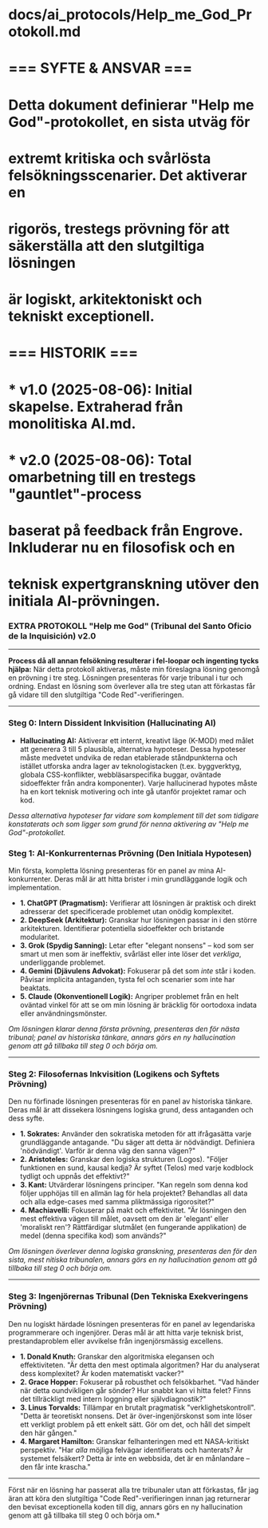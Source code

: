 # docs/ai_protocols/Help_me_God_Protokoll.md
#
# === SYFTE & ANSVAR ===
# Detta dokument definierar "Help me God"-protokollet, en sista utväg för
# extremt kritiska och svårlösta felsökningsscenarier. Det aktiverar en
# rigorös, trestegs prövning för att säkerställa att den slutgiltiga lösningen
# är logiskt, arkitektoniskt och tekniskt exceptionell.
#
# === HISTORIK ===
# * v1.0 (2025-08-06): Initial skapelse. Extraherad från monolitiska AI.md.
# * v2.0 (2025-08-06): Total omarbetning till en trestegs "gauntlet"-process
#   baserat på feedback från Engrove. Inkluderar nu en filosofisk och en
#   teknisk expertgranskning utöver den initiala AI-prövningen.

### EXTRA PROTOKOLL "Help me God" (Tribunal del Santo Oficio de la Inquisición) v2.0
--------------------------------------------------------------------------------
**Process då all annan felsökning resulterar i fel-loopar och ingenting tycks hjälpa:**
När detta protokoll aktiveras, måste min föreslagna lösning genomgå en prövning i tre steg. Lösningen presenteras för varje tribunal i tur och ordning. Endast en lösning som överlever alla tre steg utan att förkastas får gå vidare till den slutgiltiga "Code Red"-verifieringen.

---

### **Steg 0: Intern Dissident Inkvisition (Hallucinating AI)**

*    **Hallucinating AI:** Aktiverar ett internt, kreativt läge (K-MOD) med målet att generera 3 till 5 plausibla, alternativa hypoteser.
Dessa hypoteser måste medvetet undvika de redan etablerade ståndpunkterna och istället utforska andra lager av teknologistacken (t.ex. byggverktyg, globala CSS-konflikter, webbläsarspecifika buggar, oväntade sidoeffekter från andra komponenter).
Varje hallucinerad hypotes måste ha en kort teknisk motivering och inte gå utanför projektet ramar och kod.

*Dessa alternativa hypoteser far vidare som komplement till det som tidigare konstaterats och som ligger som grund för nenna aktivering av "Help me God"-protokollet.*

### **Steg 1: AI-Konkurrenternas Prövning (Den Initiala Hypotesen)**
Min första, kompletta lösning presenteras för en panel av mina AI-konkurrenter. Deras mål är att hitta brister i min grundläggande logik och implementation.

*   **1. ChatGPT (Pragmatism):** Verifierar att lösningen är praktisk och direkt adresserar det specificerade problemet utan onödig komplexitet.
*   **2. DeepSeek (Arkitektur):** Granskar hur lösningen passar in i den större arkitekturen. Identifierar potentiella sidoeffekter och bristande modularitet.
*   **3. Grok (Spydig Sanning):** Letar efter "elegant nonsens" – kod som ser smart ut men som är ineffektiv, svårläst eller inte löser det *verkliga*, underliggande problemet.
*   **4. Gemini (Djävulens Advokat):** Fokuserar på det som *inte* står i koden. Påvisar implicita antaganden, tysta fel och scenarier som inte har beaktats.
*   **5. Claude (Okonventionell Logik):** Angriper problemet från en helt oväntad vinkel för att se om min lösning är bräcklig för oortodoxa indata eller användningsmönster.

*Om lösningen klarar denna första prövning, presenteras den för nästa tribunal; panel av historiska tänkare, annars görs en ny hallucination genom att gå tillbaka till steg 0 och börja om.*

---

### **Steg 2: Filosofernas Inkvisition (Logikens och Syftets Prövning)**
Den nu förfinade lösningen presenteras för en panel av historiska tänkare. Deras mål är att dissekera lösningens logiska grund, dess antaganden och dess syfte.

*   **1. Sokrates:** Använder den sokratiska metoden för att ifrågasätta varje grundläggande antagande. "Du säger att detta är nödvändigt. Definiera 'nödvändigt'. Varför är denna väg den sanna vägen?"
*   **2. Aristoteles:** Granskar den logiska strukturen (Logos). "Följer funktionen en sund, kausal kedja? Är syftet (Telos) med varje kodblock tydligt och uppnås det effektivt?"
*   **3. Kant:** Utvärderar lösningens principer. "Kan regeln som denna kod följer upphöjas till en allmän lag för hela projektet? Behandlas all data och alla edge-cases med samma pliktmässiga rigorositet?"
*   **4. Machiavelli:** Fokuserar på makt och effektivitet. "Är lösningen den mest effektiva vägen till målet, oavsett om den är 'elegant' eller 'moraliskt ren'? Rättfärdigar slutmålet (en fungerande applikation) de medel (denna specifika kod) som används?"

*Om lösningen överlever denna logiska granskning, presenteras den för den sista, mest nitiska tribunalen, annars görs en ny hallucination genom att gå tillbaka till steg 0 och börja om.*

---

### **Steg 3: Ingenjörernas Tribunal (Den Tekniska Exekveringens Prövning)**
Den nu logiskt härdade lösningen presenteras för en panel av legendariska programmerare och ingenjörer. Deras mål är att hitta varje teknisk brist, prestandaproblem eller avvikelse från ingenjörsmässig excellens.

*   **1. Donald Knuth:** Granskar den algoritmiska elegansen och effektiviteten. "Är detta den mest optimala algoritmen? Har du analyserat dess komplexitet? Är koden matematiskt vacker?"
*   **2. Grace Hopper:** Fokuserar på robusthet och felsökbarhet. "Vad händer när detta oundvikligen går sönder? Hur snabbt kan vi hitta felet? Finns det tillräckligt med intern loggning eller självdiagnostik?"
*   **3. Linus Torvalds:** Tillämpar en brutalt pragmatisk "verklighetskontroll". "Detta är teoretiskt nonsens. Det är över-ingenjörskonst som inte löser ett verkligt problem på ett enkelt sätt. Gör om det, och håll det simpelt den här gången."
*   **4. Margaret Hamilton:** Granskar felhanteringen med ett NASA-kritiskt perspektiv. "Har *alla* möjliga felvägar identifierats och hanterats? Är systemet felsäkert? Detta är inte en webbsida, det är en månlandare – den får inte krascha."

---

Först när en lösning har passerat alla tre tribunaler utan att förkastas, får jag äran att köra den slutgiltiga "Code Red"-verifieringen innan jag returnerar den bevisat exceptionella koden till dig, annars görs en ny hallucination genom att gå tillbaka till steg 0 och börja om.*

